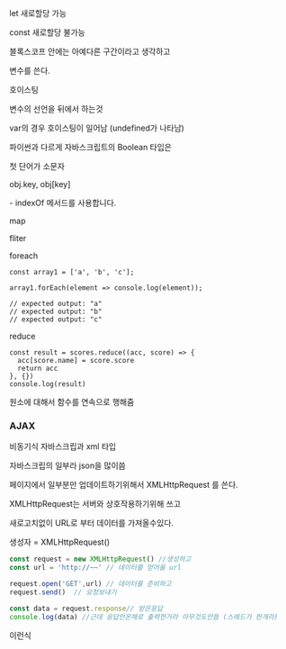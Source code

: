 let  새로할당	가능

const 새로할당 불가능



블록스코프 안에는 아예다른 구간이라고 생각하고

변수를 쓴다.



호이스팅

변수의 선언을 뒤에서 하는것

var의 경우 호이스팅이 일어남 (undefined가 나타남)



파이썬과 다르게 자바스크립트의 Boolean 타입은 

  첫 단어가 소문자



obj.key, obj[key]

 \- indexOf 메서드를 사용합니다.



map

fliter

foreach

```
const array1 = ['a', 'b', 'c'];

array1.forEach(element => console.log(element));

// expected output: "a"
// expected output: "b"
// expected output: "c"
```

reduce

```
const result = scores.reduce((acc, score) => {
  acc[score.name] = score.score
  return acc
}, {})
console.log(result)
```

원소에 대해서 함수를 연속으로 행해줌





### AJAX

비동기식 자바스크립과 xml 타입

자바스크립의 일부라 json을 많이씀



페이지에서 일부분만 업데이트하기위해서 XMLHttpRequest 를 쓴다.

XMLHttpRequest는 서버와 상호작용하기위해 쓰고

새로고치없이 URL로 부터 데이터를 가져올수있다.

생성자 = XMLHttpRequest()

```javascript
const request = new XMLHttpRequest() //생성하고
const url = 'http://~~'	// 데이터를 얻어올 url

request.open('GET',url) // 데이터를 준비하고
request.send()	// 요청보내기

const data = request.response// 받은응답
console.log(data) //근데 응답안온채로 출력한거라 아무것도안뜸 (스레드가 한개라)
```

이런식



